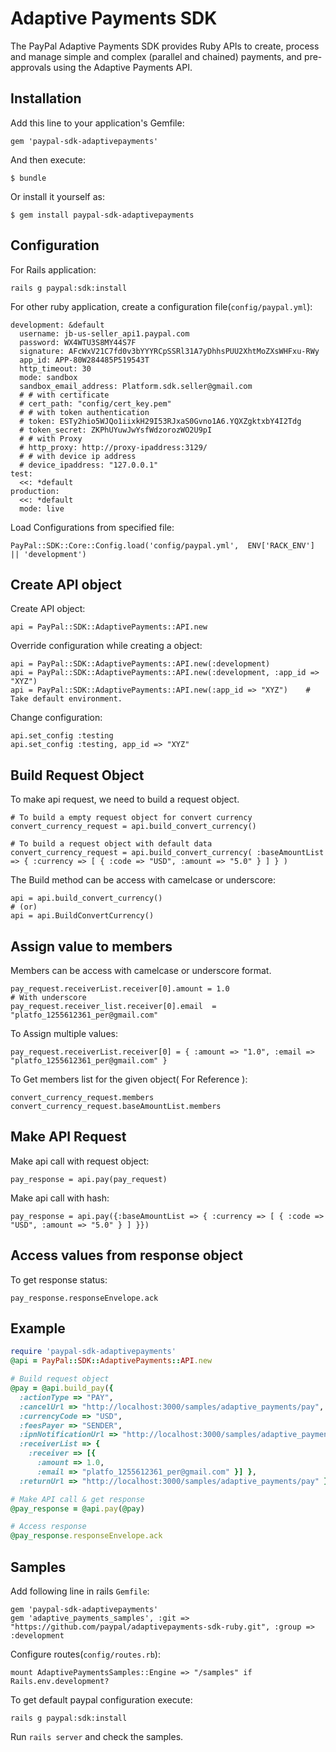 # Adaptive Payments SDK

The PayPal Adaptive Payments SDK provides Ruby APIs to create, process and manage simple and complex (parallel and chained) payments, and pre-approvals using the Adaptive Payments API.

## Installation

Add this line to your application's Gemfile:

    gem 'paypal-sdk-adaptivepayments'

And then execute:

    $ bundle

Or install it yourself as:

    $ gem install paypal-sdk-adaptivepayments

## Configuration

For Rails application:

    rails g paypal:sdk:install

For other ruby application, create a configuration file(`config/paypal.yml`):

    development: &default
      username: jb-us-seller_api1.paypal.com
      password: WX4WTU3S8MY44S7F
      signature: AFcWxV21C7fd0v3bYYYRCpSSRl31A7yDhhsPUU2XhtMoZXsWHFxu-RWy
      app_id: APP-80W284485P519543T
      http_timeout: 30
      mode: sandbox
      sandbox_email_address: Platform.sdk.seller@gmail.com
      # # with certificate
      # cert_path: "config/cert_key.pem"
      # # with token authentication
      # token: ESTy2hio5WJQo1iixkH29I53RJxaS0Gvno1A6.YQXZgktxbY4I2Tdg
      # token_secret: ZKPhUYuwJwYsfWdzorozWO2U9pI
      # # with Proxy
      # http_proxy: http://proxy-ipaddress:3129/
      # # with device ip address
      # device_ipaddress: "127.0.0.1"
    test:
      <<: *default
    production:
      <<: *default
      mode: live

Load Configurations from specified file:

    PayPal::SDK::Core::Config.load('config/paypal.yml',  ENV['RACK_ENV'] || 'development')

## Create API object

Create API object:

    api = PayPal::SDK::AdaptivePayments::API.new

Override configuration while creating a object:

    api = PayPal::SDK::AdaptivePayments::API.new(:development)
    api = PayPal::SDK::AdaptivePayments::API.new(:development, :app_id => "XYZ")
    api = PayPal::SDK::AdaptivePayments::API.new(:app_id => "XYZ")    # Take default environment.

Change configuration:

    api.set_config :testing
    api.set_config :testing, app_id => "XYZ"


## Build Request Object

To make api request, we need to build a request object.

    # To build a empty request object for convert currency
    convert_currency_request = api.build_convert_currency()

    # To build a request object with default data
    convert_currency_request = api.build_convert_currency( :baseAmountList => { :currency => [ { :code => "USD", :amount => "5.0" } ] } )

The Build method can be access with camelcase or underscore:

    api = api.build_convert_currency()
    # (or)
    api = api.BuildConvertCurrency()

## Assign value to members

Members can be access with camelcase or underscore format.

    pay_request.receiverList.receiver[0].amount = 1.0
    # With underscore
    pay_request.receiver_list.receiver[0].email  = "platfo_1255612361_per@gmail.com"

To Assign multiple values:

    pay_request.receiverList.receiver[0] = { :amount => "1.0", :email => "platfo_1255612361_per@gmail.com" }

To Get members list for the given object( For Reference ):

    convert_currency_request.members
    convert_currency_request.baseAmountList.members

## Make API Request

Make api call with request object:

    pay_response = api.pay(pay_request)

Make api call with hash:

    pay_response = api.pay({:baseAmountList => { :currency => [ { :code => "USD", :amount => "5.0" } ] }})

## Access values from response object

To get response status:

    pay_response.responseEnvelope.ack


## Example

```ruby
require 'paypal-sdk-adaptivepayments'
@api = PayPal::SDK::AdaptivePayments::API.new

# Build request object
@pay = @api.build_pay({
  :actionType => "PAY",
  :cancelUrl => "http://localhost:3000/samples/adaptive_payments/pay",
  :currencyCode => "USD",
  :feesPayer => "SENDER",
  :ipnNotificationUrl => "http://localhost:3000/samples/adaptive_payments/ipn_notify",
  :receiverList => {
    :receiver => [{
      :amount => 1.0,
      :email => "platfo_1255612361_per@gmail.com" }] },
  :returnUrl => "http://localhost:3000/samples/adaptive_payments/pay" })

# Make API call & get response
@pay_response = @api.pay(@pay)

# Access response
@pay_response.responseEnvelope.ack
```

## Samples

Add following line in rails `Gemfile`:

    gem 'paypal-sdk-adaptivepayments'
    gem 'adaptive_payments_samples', :git => "https://github.com/paypal/adaptivepayments-sdk-ruby.git", :group => :development

Configure routes(`config/routes.rb`):

    mount AdaptivePaymentsSamples::Engine => "/samples" if Rails.env.development?

To get default paypal configuration execute:

    rails g paypal:sdk:install

Run `rails server` and check the samples.

